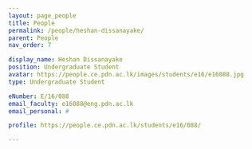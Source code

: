 ```yaml
---
layout: page_people
title: People
permalink: /people/heshan-dissanayake/
parent: People
nav_order: 7

display_name: Heshan Dissanayake
position: Undergraduate Student
avatar: https://people.ce.pdn.ac.lk/images/students/e16/e16088.jpg
type: Undergraduate Student

eNumber: E/16/088
email_faculty: e16088@eng.pdn.ac.lk
email_personal: #

profile: https://people.ce.pdn.ac.lk/students/e16/088/

---
```

